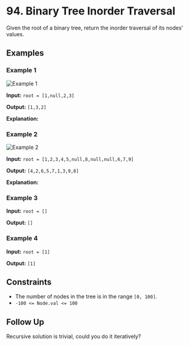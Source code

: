 # 94. Binary Tree Inorder Traversal

Given the root of a binary tree, return the inorder traversal of its nodes' values.

## Examples

### Example 1

![Example 1](https://assets.leetcode.com/uploads/2024/08/29/screenshot-2024-08-29-202743.png)

**Input:** `root = [1,null,2,3]`

**Output:** `[1,3,2]`

**Explanation:**

### Example 2

![Example 2](https://assets.leetcode.com/uploads/2024/08/29/tree_2.png)

**Input:** `root = [1,2,3,4,5,null,8,null,null,6,7,9]`

**Output:** `[4,2,6,5,7,1,3,9,8]`

**Explanation:**

### Example 3

**Input:** `root = []`

**Output:** `[]`

### Example 4

**Input:** `root = [1]`

**Output:** `[1]`

## Constraints

- The number of nodes in the tree is in the range `[0, 100]`.
- `-100 <= Node.val <= 100`

## Follow Up

Recursive solution is trivial, could you do it iteratively?
